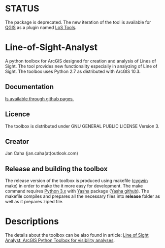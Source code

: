 # STATUS

The package is deprecated. The new iteration of the tool is available for [QGIS](https://qgis.org/en/site/) as a plugin named [LoS Tools](https://github.com/JanCaha/qgis_los_tools).

# Line-of-Sight-Analyst
A python toolbox for ArcGIS designed for creation and analysis of Lines of Sight. The tool provides new functionality especially in analyzing of Line of Sight. The toolbox uses Python 2.7 as distributed with ArcGIS 10.3.

## Documentation 

[Is available through github pages.](https://jancaha.github.io/Line-of-Sight-Analyst/)

## Licence

The toolbox is distributed under GNU GENERAL PUBLIC LICENSE Version 3.

## Creator

Jan Caha (jan.caha(at)outlook.com)

## Release and building the toolbox

The release version of the toolbox is produced using makefile ([cygwin](https://www.cygwin.com/) make) in order to make the it more easy for development. The make command requires [Python 3.x](https://www.python.org/) with [Yasha](https://pypi.python.org/pypi/yasha/) package ([Yasha github](https://github.com/kblomqvist/yasha)). The makefile compiles and prepares all the necessary files into **release** folder as well as it prepares ziped file. 

# Descriptions

The details about the toolbox can be also found in article: [Line of Sight Analyst: ArcGIS Python Toolbox for visibility analyses](https://geografia.science.upjs.sk/images/geographia_cassoviensis/articles/GC-2018-12-1/2018_1_Caha.pdf).
